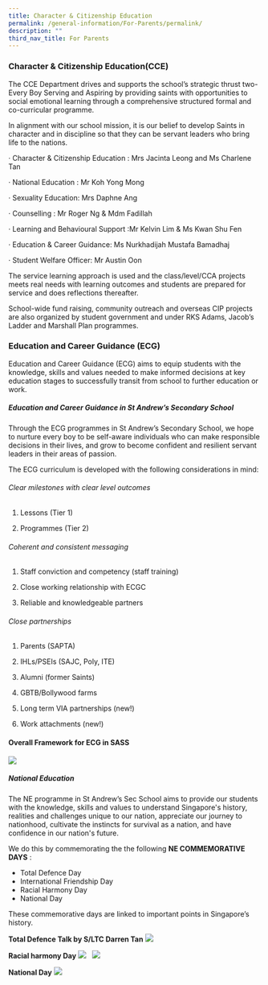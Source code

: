 ```yaml
---
title: Character & Citizenship Education
permalink: /general-information/For-Parents/permalink/
description: ""
third_nav_title: For Parents
---
```

### Character & Citizenship Education(CCE)

The CCE Department drives and supports the school’s strategic thrust two- Every Boy Serving and Aspiring by providing saints with opportunities to social emotional learning through a comprehensive structured formal and co-curricular programme. 

In alignment with our school mission, it is our belief to develop Saints in character and in discipline so that they can be servant leaders who bring life to the nations. 

· Character & Citizenship Education : Mrs Jacinta Leong and Ms Charlene Tan

· National Education : Mr Koh Yong Mong

· Sexuality Education: Mrs Daphne Ang

· Counselling : Mr Roger Ng & Mdm Fadillah

· Learning and Behavioural Support :Mr Kelvin Lim & Ms Kwan Shu Fen

· Education & Career Guidance: Ms Nurkhadijah Mustafa Bamadhaj

· Student Welfare Officer: Mr Austin Oon

The service learning approach is used and the class/level/CCA projects meets real needs with learning outcomes and students are prepared for service and does reflections thereafter. 

School-wide fund raising, community outreach and overseas CIP projects are also organized by student government and under RKS Adams, Jacob’s Ladder and Marshall Plan programmes. 

  

### Education and Career Guidance (ECG)

Education and Career Guidance (ECG) aims to equip students with the knowledge, skills and values needed to make informed decisions at key education stages to successfully transit from school to further education or work. 

##### Education and Career Guidance in St Andrew’s Secondary School

Through the ECG programmes in St Andrew’s Secondary School, we hope to nurture every boy to be self-aware individuals who can make responsible decisions in their lives, and grow to become confident and resilient servant leaders in their areas of passion. 

The ECG curriculum is developed with the following considerations in mind:

###### Clear milestones with clear level outcomes

1. Lessons (Tier 1)
    
2.  Programmes (Tier 2)  

###### Coherent and consistent messaging 
    
1.  Staff conviction and competency (staff training)
    
2.  Close working relationship with ECGC
    
3.  Reliable and knowledgeable partners
    

###### Close partnerships 
    

1.  Parents (SAPTA) 
    
2.  IHLs/PSEIs (SAJC, Poly, ITE)
    
3.  Alumni (former Saints) 
    
4.  GBTB/Bollywood farms 
    
5.  Long term VIA partnerships (new!)
    
6.  Work attachments (new!) 
    

#### Overall Framework for ECG in SASS
**![](https://lh6.googleusercontent.com/f6sulocnVChCGdfFMh82GEEKg4ULFGV0oAHkEpCyJaqwCrNNrqUpatSNLLpKYEITdDaqwuUOKQKC2PiMgedqX5Pom8N9j09-vEqhCibnijThdJCmAo5cdYyJK1IuBeZRt-dLzd0gVVFT0I7YDbF2FQ)**

##### National Education

The NE programme in St Andrew’s Sec School aims to provide our students with the knowledge, skills and values to understand Singapore's history, realities and challenges unique to our nation, appreciate our journey to nationhood, cultivate the instincts for survival as a nation, and have confidence in our nation's future.
 
We do this by commemorating the the following **NE COMMEMORATIVE DAYS** :

* Total Defence Day 
* International Friendship Day 
* Racial Harmony Day 
* National Day 

These commemorative days are linked to important points in Singapore’s history.

  

**Total Defence Talk by S/LTC Darren Tan**
![](https://lh5.googleusercontent.com/sxovP30xkarpGvywFCn6Z4hr3ZtoAq5AChEUwgjvhX4r52ehT8KMLCYHAa3RyE0NmVF23yEzNXEfjbZXVZZ9eFe26T9OaAMlIjCTZtSY5uTPOQef-m5QAjMKv6pV2hk_fSsljav_C7EhgXnIJCjw-A)

  

**Racial harmony Day**
![](https://lh6.googleusercontent.com/hMt5tinMb3zYdq5E4EYdCwxQeMTUA2puwHmHUvtrtFBqNMg5QTMPjrfPMmjT2r_7ZLet9U2nwJ4UP35-yxCLfAi5vJ-SlW4W3RAKqG9EoQygZZ8OgW2KR4hRTTy_m9fxkqKVHNY3W3NJzmVSAayuVw)   ![](https://lh5.googleusercontent.com/IyCV5jqsj7Aajv9J_8vhBvQY1bn0TO8pxlvnC_fqHoCVi5BDukgGZRjV2LFX780-_SyRU6gVfTrzB59GppDz6GvJQpoA5hfatRrk1hi33EEEdN7KcesQHe77AXg5iyIumuQyebYVohR0l8Bukf2kzg)


**National Day**
![](https://lh3.googleusercontent.com/IBYaLZDdq11wAvVkho3ufw8VoAmAtLQ8mn36zyGLpsSYqxvOUGpJioyxXMZi0teJQRNClWU1ruBV9Xs8pw6LC848Fgyz-RZmE90yziF8gNPaRuDnkqN3oyFVmWgKdbVlaetE8RSlWfcW2SIddvIskQ)
